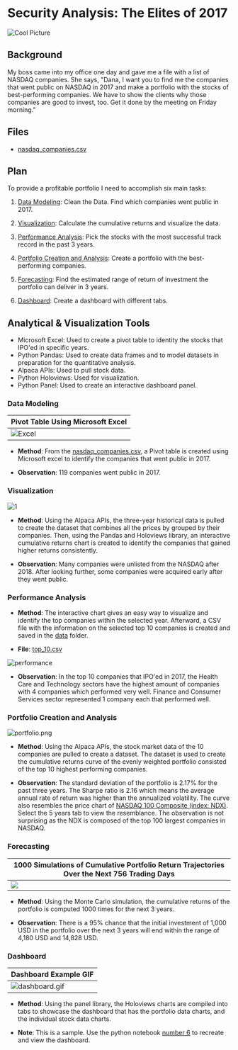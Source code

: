 # Security Analysis: The Elites of 2017

![Cool Picture](Images/desk.jpg)

## Background 

My boss came into my office one day and gave me a file with a list of NASDAQ companies. She says, "Dana, I want you to find me the companies that went public on NASDAQ in 2017 and make a portfolio with the stocks of best-performing companies. We have to show the clients why those companies are good to invest, too. Get it done by the meeting on Friday morning."     

## Files

* [nasdaq_companies.csv](data/nasdaq_companies.csv)

## Plan

To provide a profitable portfolio I need to accomplish six main tasks:

1. [Data Modeling](#Data-Modeling): Clean the Data. Find which companies went public in 2017.

2. [Visualization](#Visualization): Calculate the cumulative returns and visualize the data.

3. [Performance Analysis](#Performance-Analysis): Pick the stocks with the most successful track record in the past 3 years.

4. [Portfolio Creation and Analysis](#Portfolio-Creation-and-Analysis): Create a portfolio with the best-performing companies.

5. [Forecasting](#Forecasting): Find the estimated range of return of investment the portfolio can deliver in 3 years.

6. [Dashboard](#Dashboard): Create a dashboard with different tabs.

## Analytical & Visualization Tools

* Microsoft Excel: Used to create a pivot table to identity the stocks that IPO'ed in specific years.
* Python Pandas: Used to create data frames and to model datasets in preparation for the quantitative analysis.
* Alpaca APIs: Used to pull stock data.
* Python Holoviews: Used for visualization.
* Python Panel: Used to create an interactive dashboard panel.   

### Data Modeling

| Pivot Table Using Microsoft Excel |
| --------------------------------- |
| ![Excel](Images/excel_pivot.PNG) |

* __Method__: From the [nasdaq_companies.csv](data/nasdaq_companies.csv), a Pivot table is created using Microsoft excel to identify the companies that went public in 2017.

* __Observation__: 119 companies went public in 2017.

### Visualization 

![1](Images/1.png)

* __Method__: Using the Alpaca APIs, the three-year historical data is pulled to create the dataset that combines all the prices by grouped by their companies. Then, using the Pandas and Holoviews library, an interactive cumulative returns chart is created to identify the companies that gained higher returns consistently.

* __Observation__: Many companies were unlisted from the NASDAQ after 2018. After looking further, some companies were acquired early after they went public.

### Performance Analysis

* __Method__: The interactive chart gives an easy way to visualize and identify the top companies within the selected year. Afterward, a CSV file with the information on the selected top 10 companies is created and saved in the [data](data) folder. 

* __File__: [top_10.csv](data/top_10.csv)

![performance](Images/performance.png)

* __Observation__: In the top 10 companies that IPO'ed in 2017, the Health Care and Technology sectors have the highest amount of companies with 4 companies which performed very well. Finance and Consumer Services sector represented 1 company each that performed well.

### Portfolio Creation and Analysis

![portfolio.png](Images/portfolio.png)

* __Method__: Using the Alpaca APIs, the stock market data of the 10 companies are pulled to create a dataset. The dataset is used to create the cumulative returns curve of the evenly weighted portfolio consisted of the top 10 highest performing companies. 

* __Observation__: The standard deviation of the portfolio is 2.17% for the past three years. The Sharpe ratio is 2.16 which means the average annual rate of return was higher than the annualized volatility. The curve also resembles the price chart of [NASDAQ 100 Composite (index: NDX)](https://www.nasdaq.com/market-activity/index/ndx). Select the 5 years tab to view the resemblance. The observation is not surprising as the NDX is composed of the top 100 largest companies in NASDAQ.    

### Forecasting

| 1000 Simulations of Cumulative Portfolio Return Trajectories Over the Next 756 Trading Days |
| ------------------------------------------------------------------------------------------- |
| <img src="Images/portfolio_simulation.png" /> |

* __Method__: Using the Monte Carlo simulation, the cumulative returns of the portfolio is computed 1000 times for the next 3 years.

* __Observation__: There is a 95% chance that the initial investment of 1,000 USD in the portfolio over the next 3 years will end within the range of 4,180 USD and 14,828 USD.

### Dashboard

| Dashboard Example GIF |
| --------------------- |
| ![dashboard.gif](Images/dashboard.gif) |

* __Method__: Using the panel library, the Holoviews charts are compiled into tabs to showcase the dashboard that has the portfolio data charts, and the individual stock data charts.

* __Note__: This is a sample. Use the python notebook [number 6](6.dashboard.ipynb) to recreate and view the dashboard.  
